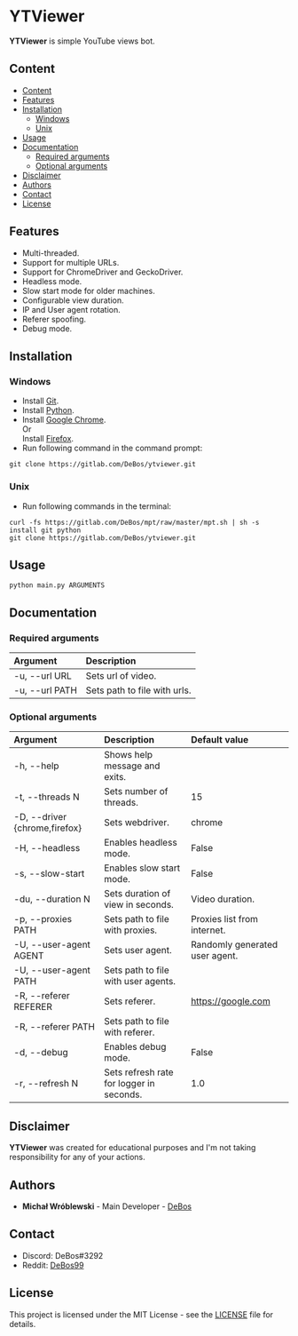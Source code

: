 # YTViewer

**YTViewer** is simple YouTube views bot.

## Content

- [Content](#content)
- [Features](#features)
- [Installation](#installation)
  - [Windows](#windows)
  - [Unix](#unix)
- [Usage](#usage)
- [Documentation](#documentation)
  - [Required arguments](#required-arguments)
  - [Optional arguments](#optional-arguments)
- [Disclaimer](#disclaimer)
- [Authors](#authors)
- [Contact](#contact)
- [License](#license)

## Features

* Multi-threaded.
* Support for multiple URLs.
* Support for ChromeDriver and GeckoDriver.
* Headless mode.
* Slow start mode for older machines.
* Configurable view duration.
* IP and User agent rotation.
* Referer spoofing.
* Debug mode.

## Installation

### Windows

* Install [Git](https://git-scm.com/download/win).
* Install [Python](https://www.python.org/downloads/).
* Install [Google Chrome](https://www.google.com/chrome/).
<br>Or
<br>Install [Firefox](https://www.mozilla.org/firefox/new/).
* Run following command in the command prompt:
```
git clone https://gitlab.com/DeBos/ytviewer.git
```

### Unix

* Run following commands in the terminal:
```
curl -fs https://gitlab.com/DeBos/mpt/raw/master/mpt.sh | sh -s install git python
git clone https://gitlab.com/DeBos/ytviewer.git
```

## Usage

`python main.py ARGUMENTS`

## Documentation

### Required arguments

| Argument       | Description                  |
| :------------- | :--------------------------- |
| -u, --url URL  | Sets url of video.           |
| -u, --url PATH | Sets path to file with urls. |

### Optional arguments

| Argument                      | Description                              | Default value                  |
| :---------------------------- | :--------------------------------------- | :----------------------------- |
| -h, --help                    | Shows help message and exits.            |                                |
| -t, --threads N               | Sets number of threads.                  | 15                             |
| -D, --driver {chrome,firefox} | Sets webdriver.                          | chrome                         |
| -H, --headless                | Enables headless mode.                   | False                          |
| -s, --slow-start              | Enables slow start mode.                 | False                          |
| -du, --duration N             | Sets duration of view in seconds.        | Video duration.                |
| -p, --proxies PATH            | Sets path to file with proxies.          | Proxies list from internet.    |
| -U, --user-agent AGENT        | Sets user agent.                         | Randomly generated user agent. |
| -U, --user-agent PATH         | Sets path to file with user agents.      |                                |
| -R, --referer REFERER         | Sets referer.                            | https://google.com             |
| -R, --referer PATH            | Sets path to file with referer.          |                                |
| -d, --debug                   | Enables debug mode.                      | False                          |
| -r, --refresh N               | Sets refresh rate for logger in seconds. | 1.0                            |

## Disclaimer

**YTViewer** was created for educational purposes and I'm not taking responsibility for any of your actions.

## Authors

* **Michał Wróblewski** - Main Developer - [DeBos](https://gitlab.com/DeBos)

## Contact

* Discord: DeBos#3292
* Reddit: [DeBos99](https://www.reddit.com/user/DeBos99)

## License

This project is licensed under the MIT License - see the [LICENSE](LICENSE) file for details.
